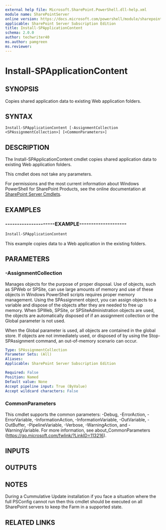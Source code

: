 ```yaml
---
external help file: Microsoft.SharePoint.PowerShell.dll-help.xml
module name: SharePointServer
online version: https://docs.microsoft.com/powershell/module/sharepoint-server/install-spapplicationcontent
applicable: SharePoint Server Subscription Edition
title: Install-SPApplicationContent
schema: 2.0.0
author: techwriter40
ms.author: pamgreen
ms.reviewer: 
---
```


# Install-SPApplicationContent

## SYNOPSIS

Copies shared application data to existing Web application folders.



## SYNTAX

```
Install-SPApplicationContent [-AssignmentCollection <SPAssignmentCollection>] [<CommonParameters>]
```

## DESCRIPTION
The Install-SPApplicationContent cmdlet copies shared application data to existing Web application folders.

This cmdlet does not take any parameters.

For permissions and the most current information about Windows PowerShell for SharePoint Products, see the online documentation at [SharePoint Server Cmdlets](https://docs.microsoft.com/powershell/sharepoint/sharepoint-server/sharepoint-server-cmdlets).

## EXAMPLES

### ---------------------EXAMPLE-------------------- 
```powershell
Install-SPApplicationContent
```

This example copies data to a Web application in the existing folders.

## PARAMETERS

### -AssignmentCollection
Manages objects for the purpose of proper disposal.
Use of objects, such as SPWeb or SPSite, can use large amounts of memory and use of these objects in Windows PowerShell scripts requires proper memory management.
Using the SPAssignment object, you can assign objects to a variable and dispose of the objects after they are needed to free up memory.
When SPWeb, SPSite, or SPSiteAdministration objects are used, the objects are automatically disposed of if an assignment collection or the Global parameter is not used.

When the Global parameter is used, all objects are contained in the global store.
If objects are not immediately used, or disposed of by using the Stop-SPAssignment command, an out-of-memory scenario can occur.

```yaml
Type: SPAssignmentCollection
Parameter Sets: (All)
Aliases: 
Applicable: SharePoint Server Subscription Edition

Required: False
Position: Named
Default value: None
Accept pipeline input: True (ByValue)
Accept wildcard characters: False
```

### CommonParameters
This cmdlet supports the common parameters: -Debug, -ErrorAction, -ErrorVariable, -InformationAction, -InformationVariable, -OutVariable, -OutBuffer, -PipelineVariable, -Verbose, -WarningAction, and -WarningVariable. For more information, see about_CommonParameters (https://go.microsoft.com/fwlink/?LinkID=113216).

## INPUTS

## OUTPUTS

## NOTES

During a Cummulative Update installation if you face a situation where the full PSConfig cannot run then this cmdlet should be executed on all SharePoint servers to keep the Farm in a supported state. 

## RELATED LINKS

